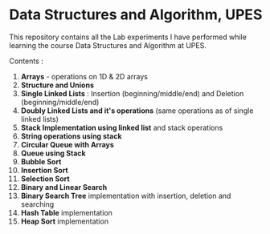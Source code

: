 # Data Structures and Algorithm, UPES

This repository contains all the Lab experiments I have performed while learning the course Data Structures and Algorithm at UPES.

Contents :

1. **Arrays** - operations on 1D & 2D arrays
2. **Structure and Unions**
3. **Single Linked Lists** : Insertion (beginning/middle/end) and Deletion (beginning/middle/end)
4. **Doubly Linked Lists and it's operations** (same operations as of single linked lists)
5. **Stack Implementation using linked list** and stack operations
6. **String operations using stack**
7. **Circular Queue with Arrays**
8. **Queue using Stack**
9. **Bubble Sort**
10. **Insertion Sort**
11. **Selection Sort**
12. **Binary and Linear Search**
13. **Binary Search Tree** implementation with insertion, deletion and searching
14. **Hash Table** implementation
15. **Heap Sort** implementation
